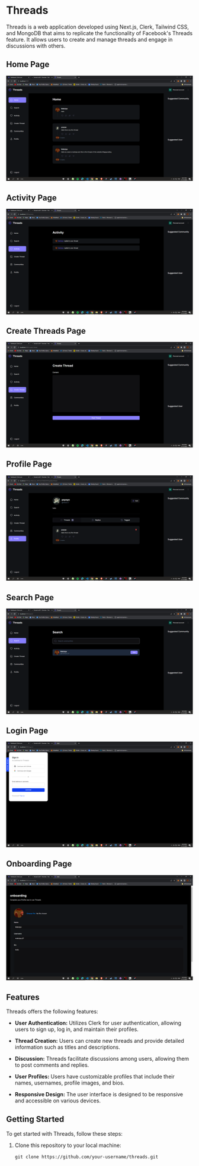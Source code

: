 # Threads

Threads is a web application developed using Next.js, Clerk, Tailwind CSS, and MongoDB that aims to replicate the functionality of Facebook's Threads feature. It allows users to create and manage threads and engage in discussions with others.

## Home Page
![Home Page](public/Home.png)
<br>

## Activity Page
![Activity Page](public/Activity.png)
<br>

## Create Threads Page
![Create Threads Page](public/Createthreads.png)
<br>

## Profile Page
![Profile Page](public/Profile.png)
<br>

## Search Page
![Search Page](public/Search.png)
<br>

## Login Page
![Login Page](public/Login.png)
<br>

## Onboarding Page
![Onboarding Page](public/Onboarding.png)
<br>

## Features

Threads offers the following features:

- **User Authentication:** Utilizes Clerk for user authentication, allowing users to sign up, log in, and maintain their profiles.

- **Thread Creation:** Users can create new threads and provide detailed information such as titles and descriptions.

- **Discussion:** Threads facilitate discussions among users, allowing them to post comments and replies.

- **User Profiles:** Users have customizable profiles that include their names, usernames, profile images, and bios.

- **Responsive Design:** The user interface is designed to be responsive and accessible on various devices.

## Getting Started

To get started with Threads, follow these steps:

1. Clone this repository to your local machine:

   ```shell
   git clone https://github.com/your-username/threads.git
